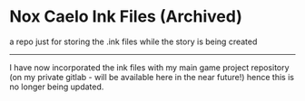# Nox Caelo Ink Files (Archived)
a repo just for storing the .ink files while the story is being created

---

I have now incorporated the ink files with my main game project repository (on my private gitlab - will be available here in the near future!) hence this is no longer being updated. 